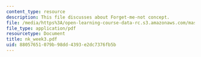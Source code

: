 ```yaml
---
content_type: resource
description: This file discusses about Forget-me-not concept.
file: /media/https%3A/open-learning-course-data-rc.s3.amazonaws.com/mas-961-ambient-intelligence-spring-2005/88057651079b98dd4393e2dc7376fb5b_nk_week3.pdf
file_type: application/pdf
resourcetype: Document
title: nk_week3.pdf
uid: 88057651-079b-98dd-4393-e2dc7376fb5b
---
```

